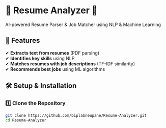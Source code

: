 # 📄 Resume Analyzer 🚀  
AI-powered Resume Parser & Job Matcher using NLP & Machine Learning  

## 📌 Features  
✔ **Extracts text from resumes** (PDF parsing)  
✔ **Identifies key skills** using NLP  
✔ **Matches resumes with job descriptions** (TF-IDF similarity)  
✔ **Recommends best jobs** using ML algorithms  

## 🛠 Setup & Installation  
### 1️⃣ Clone the Repository  
```sh
git clone https://github.com/biplabneupane/Resume-Analyzer.git
cd Resume-Analyzer
